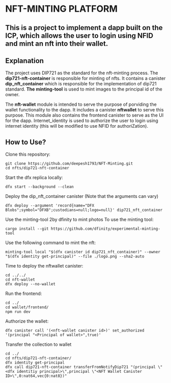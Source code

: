 # NFT-MINTING PLATFORM
This is a project to implement a dapp built on the ICP, which allows the user to login using NFID and mint an nft into their wallet.
---
## Explanation
The project uses DIP721 as the standard for the nft-minting process. The **dip721-nft-container** is responsible for minting of nfts. It contains a canister __dip_nft_container__ which is responsible for the implementation of dip721 standard. **The minting-tool** is used to mint images to the principal id of the owner.

The **nft-wallet** module is intended to serve the purpose of porviding the wallet functionality to the dapp. It includes a canister __nftwallet__ to serve this purpose. This module also contains the frontend canister to serve as the UI for the dapp. Internet_identity is used to authorize the user to login using internet identity (this will be modified to use NFID for authoriZation).

## How to Use?

Clone this repository:
```
git clone https://github.com/deepesh1793/NFT-Minting.git
cd nfts/dip721-nft-container
```
Start the dfx replica locally:
```
dfx start --background --clean
```
Deploy the dip_nft_container canister (Note that the arguments can vary)
```
dfx deploy --argument 'record{name="DFX Blobs";symbol="DFXB";custodians=null;logo=null}' dip721_nft_container
```
Use the minting-tool 2by dfinity to mint photos
To use the minting tool:
```
cargo install --git https://github.com/dfinity/experimental-minting-tool
```
Use the following command to mint the nft:
```
minting-tool local "$(dfx canister id dip721_nft_container)" --owner "$(dfx identity get-principal)" --file ./logo.png --sha2-auto
```
Time to deploy the nftwallet canister:
```
cd ../../
cd nft-wallet
dfx deploy --no-wallet
```
Run the frontend:
```
cd ../
cd wallet/frontend/
npm run dev
```
Authorize the wallet:
```
dfx canister call '(<nft-wallet canister id>)' set_authorized '(principal "<Principal of wallet>",true)'
```
Transfer the collection to wallet
```
cd ../
cd nfts/dip721-nft-container/
dfx identity get-principal
dfx call dip721-nft-container transferFromNotifyDip721 "(principal \"<dfx identitiy principal>\",principal \"<NFT Wallet Canister ID>\",0:nat64,vec{0:nat8})"
```
